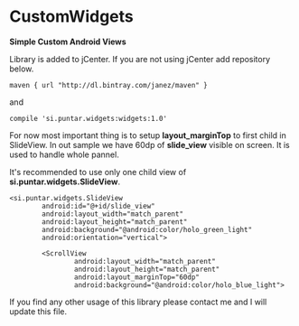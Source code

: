# CustomWidgets


**Simple Custom Android Views**

Library is added to jCenter. If you are not using jCenter add repository below.

```
maven { url "http://dl.bintray.com/janez/maven" }
```
and
```
compile 'si.puntar.widgets:widgets:1.0'
```


For now most important thing is to setup **layout_marginTop** to first child in SlideView. In out sample we have 60dp of **slide_view** visible on screen. It is used to handle whole pannel.

It's recommended to use only one child view of **si.puntar.widgets.SlideView**. 
```
<si.puntar.widgets.SlideView
        android:id="@+id/slide_view"
        android:layout_width="match_parent"
        android:layout_height="match_parent"
        android:background="@android:color/holo_green_light"
        android:orientation="vertical">

        <ScrollView
                android:layout_width="match_parent"
                android:layout_height="match_parent"
                android:layout_marginTop="60dp"
                android:background="@android:color/holo_blue_light">
```

If you find any other usage of this library please contact me and I will update this file.

